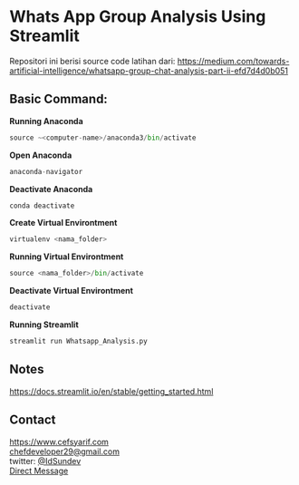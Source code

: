 # Whats App Group Analysis Using Streamlit

Repositori ini berisi source code latihan dari:
https://medium.com/towards-artificial-intelligence/whatsapp-group-chat-analysis-part-ii-efd7d4d0b051

## Basic Command:

**Running Anaconda**
```python
source ~<computer-name>/anaconda3/bin/activate
```
**Open Anaconda**
```python
anaconda-navigator
```
**Deactivate Anaconda**
```python
conda deactivate
```
**Create Virtual Environtment**
```python
virtualenv <nama_folder>
```
**Running Virtual Environtment**
```python
source <nama_folder>/bin/activate
```
**Deactivate Virtual Environtment**
```python
deactivate
```

**Running Streamlit**
```python
streamlit run Whatsapp_Analysis.py
```

## Notes
https://docs.streamlit.io/en/stable/getting_started.html

## Contact
https://www.cefsyarif.com <br/>
chefdeveloper29@gmail.com <br/>
twitter: [@IdSundev](https://twitter.com/IdSundev) <br/>
[Direct Message](https://wa.me/+6287730217935)
